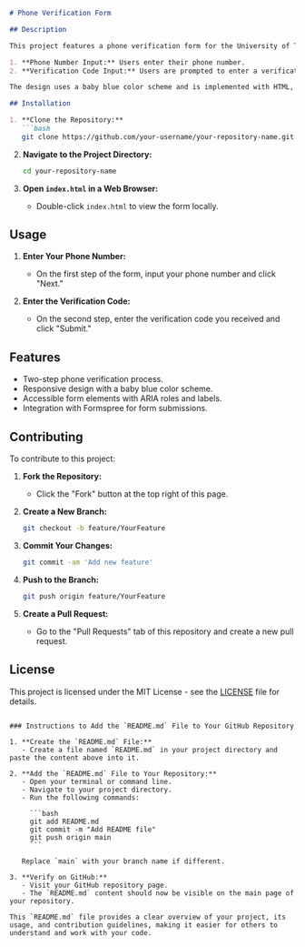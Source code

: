 ```markdown
# Phone Verification Form

## Description

This project features a phone verification form for the University of Tripoli Al-Ahlia. The form is designed to verify users' phone numbers through a two-step process:

1. **Phone Number Input:** Users enter their phone number.
2. **Verification Code Input:** Users are prompted to enter a verification code sent to their phone.

The design uses a baby blue color scheme and is implemented with HTML, CSS, and JavaScript.

## Installation

1. **Clone the Repository:**
   ```bash
   git clone https://github.com/your-username/your-repository-name.git
   ```
   
2. **Navigate to the Project Directory:**
   ```bash
   cd your-repository-name
   ```

3. **Open `index.html` in a Web Browser:**
   - Double-click `index.html` to view the form locally.

## Usage

1. **Enter Your Phone Number:**
   - On the first step of the form, input your phone number and click "Next."

2. **Enter the Verification Code:**
   - On the second step, enter the verification code you received and click "Submit."

## Features

- Two-step phone verification process.
- Responsive design with a baby blue color scheme.
- Accessible form elements with ARIA roles and labels.
- Integration with Formspree for form submissions.

## Contributing

To contribute to this project:

1. **Fork the Repository:**
   - Click the "Fork" button at the top right of this page.

2. **Create a New Branch:**
   ```bash
   git checkout -b feature/YourFeature
   ```

3. **Commit Your Changes:**
   ```bash
   git commit -am 'Add new feature'
   ```

4. **Push to the Branch:**
   ```bash
   git push origin feature/YourFeature
   ```

5. **Create a Pull Request:**
   - Go to the "Pull Requests" tab of this repository and create a new pull request.

## License

This project is licensed under the MIT License - see the [LICENSE](LICENSE) file for details.

```

### Instructions to Add the `README.md` File to Your GitHub Repository

1. **Create the `README.md` File:**
   - Create a file named `README.md` in your project directory and paste the content above into it.

2. **Add the `README.md` File to Your Repository:**
   - Open your terminal or command line.
   - Navigate to your project directory.
   - Run the following commands:

     ```bash
     git add README.md
     git commit -m "Add README file"
     git push origin main
     ```

   Replace `main` with your branch name if different.

3. **Verify on GitHub:**
   - Visit your GitHub repository page.
   - The `README.md` content should now be visible on the main page of your repository.

This `README.md` file provides a clear overview of your project, its usage, and contribution guidelines, making it easier for others to understand and work with your code.
